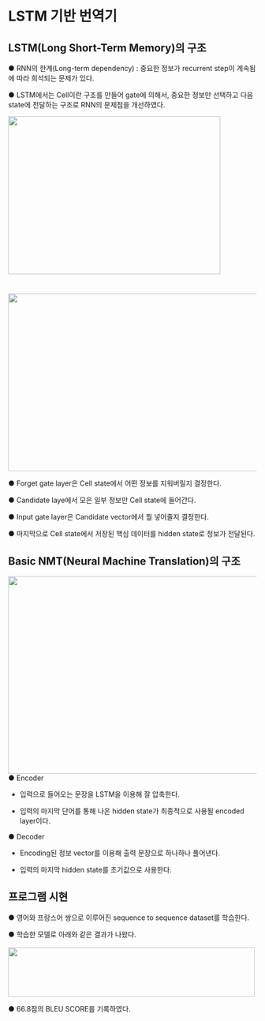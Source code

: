 # LSTM 기반 번역기
## LSTM(Long Short-Term Memory)의 구조  
● RNN의 한계(Long-term dependency) : 중요한 정보가 recurrent step이 계속됨에 따라 희석되는 문제가 있다.

● LSTM에서는 Cell이란 구조를 만들어 gate에 의해서, 중요한 정보만 선택하고 다음 state에 전달하는 구조로 RNN의 문제점을 개선하였다.

<img src="https://user-images.githubusercontent.com/98728682/153707834-2ae2ae2d-3a19-4ce7-ba83-c38967ad4dff.png" width="430" height="320">

#

<img src="https://user-images.githubusercontent.com/98728682/153808548-77bebf4b-d719-4a1d-82f4-404772f92b48.png" width="520" height="360">  

● Forget gate layer은 Cell state에서 어떤 정보를 지워버릴지 결정한다.  

● Candidate laye에서 모은 일부 정보만 Cell state에 들어간다.

● Input gate layer은 Candidate vector에서 뭘 넣어줄지 결정한다.  

● 마지막으로 Cell state에서 저장된 핵심 데이터를 hidden state로 정보가 전달된다.

## Basic NMT(Neural Machine Translation)의 구조
<img src="https://user-images.githubusercontent.com/98728682/153708836-a425b499-08de-4125-8074-7f3616e96217.png" width="610" height="400">
● Encoder  

- 입력으로 들어오는 문장을 LSTM을 이용해 잘 압축한다.  

- 입력의 마지막 단어를 통해 나온 hidden state가 최종적으로 사용될 encoded layer이다.  

● Decoder  
- Encoding된 정보 vector를 이용해 출력 문장으로 하나하나 풀어낸다.  

- 입력의 마지막 hidden state를 초기값으로 사용한다.  

## 프로그램 시현  
● 영어와 프랑스어 쌍으로 이루어진 sequence to sequence dataset를 학습한다.  

● 학습한 모델로 아래와 같은 결과가 나왔다.  
\
<img src="https://user-images.githubusercontent.com/98728682/153710493-9f1f8b76-80cd-479c-a2d9-b31043cb05a3.png" width="500" height="100">

● 66.8점의 BLEU SCORE를 기록하였다.
